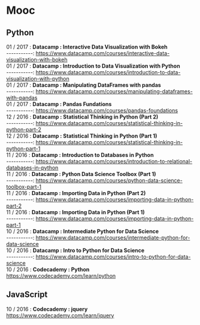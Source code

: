 #  Mooc  

## **Python**  
01 / 2017 : **Datacamp   : Interactive Data Visualization with Bokeh**      
-----------: https://www.datacamp.com/courses/interactive-data-visualization-with-bokeh   
01 / 2017 : **Datacamp   : Introduction to Data Visualization with Python**    
-----------: https://www.datacamp.com/courses/introduction-to-data-visualization-with-python  
01 / 2017 : **Datacamp   : Manipulating DataFrames with pandas**    
-----------: https://www.datacamp.com/courses/manipulating-dataframes-with-pandas  
01 / 2017 : **Datacamp   : Pandas Fundations**    
-----------: https://www.datacamp.com/courses/pandas-foundations  
12 / 2016 : **Datacamp   : Statistical Thinking in Python (Part 2)**  
-----------: https://www.datacamp.com/courses/statistical-thinking-in-python-part-2  
12 / 2016 : **Datacamp   : Statistical Thinking in Python (Part 1)**  
-----------: https://www.datacamp.com/courses/statistical-thinking-in-python-part-1  
11 / 2016 : **Datacamp   : Introduction to Databases in Python**  
-----------: https://www.datacamp.com/courses/introduction-to-relational-databases-in-python    
11 / 2016 : **Datacamp   : Python Data Science Toolbox (Part 1)**  
-----------: https://www.datacamp.com/courses/python-data-science-toolbox-part-1  
11 / 2016 : **Datacamp   : Importing Data in Python (Part 2)**  
-----------: https://www.datacamp.com/courses/importing-data-in-python-part-2  
11 / 2016 : **Datacamp   : Importing Data in Python (Part 1)**  
-----------: https://www.datacamp.com/courses/importing-data-in-python-part-1  
10 / 2016 : **Datacamp   : Intermediate Python for Data Science**  
-----------: https://www.datacamp.com/courses/intermediate-python-for-data-science  
10 / 2016 : **Datacamp   : Intro to Python for Data Science**  
-----------: https://www.datacamp.com/courses/intro-to-python-for-data-science  
10 / 2016 : **Codecademy : Python** https://www.codecademy.com/learn/python

## **JavaScript**

10 / 2016 : **Codecademy : jquery** https://www.codecademy.com/learn/jquery 
